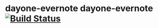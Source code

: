 dayone-evernote dayone-evernote [![Build Status](https://travis-ci.org/norbertpotocki/dayone-evernote.png?branch=master)](https://travis-ci.org/norbertpotocki/dayone-evernote)
===============
